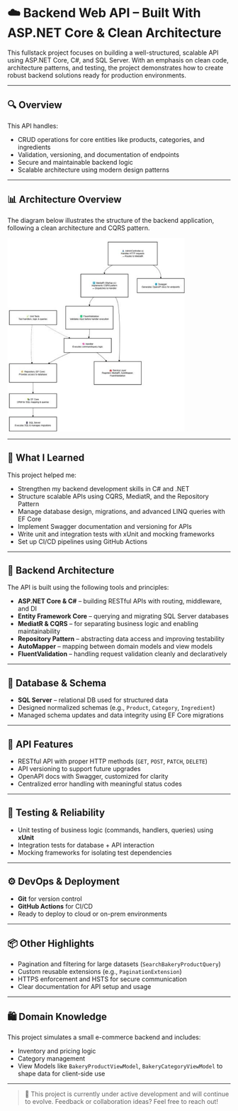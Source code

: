 # ☁️ Backend Web API – Built With ASP.NET Core & Clean Architecture

This fullstack project focuses on building a well-structured, scalable API using ASP.NET Core, C#, and SQL Server. With an emphasis on clean code, architecture patterns, and testing, the project demonstrates how to create robust backend solutions ready for production environments.

---

## 🔍 Overview

This API handles:

- CRUD operations for core entities like products, categories, and ingredients
- Validation, versioning, and documentation of endpoints
- Secure and maintainable backend logic
- Scalable architecture using modern design patterns

---

## 📊 Architecture Overview

The diagram below illustrates the structure of the backend application, following a clean architecture and CQRS pattern.

<img src="./assets/backend-diagram.jpg" width="400" alt="Backend Architecture Diagram" />

---

## 🧠 What I Learned

This project helped me:

- Strengthen my backend development skills in C# and .NET
- Structure scalable APIs using CQRS, MediatR, and the Repository Pattern
- Manage database design, migrations, and advanced LINQ queries with EF Core
- Implement Swagger documentation and versioning for APIs
- Write unit and integration tests with xUnit and mocking frameworks
- Set up CI/CD pipelines using GitHub Actions

---

## 🔐 Backend Architecture

The API is built using the following tools and principles:

- **ASP.NET Core & C#** – building RESTful APIs with routing, middleware, and DI
- **Entity Framework Core** – querying and migrating SQL Server databases
- **MediatR & CQRS** – for separating business logic and enabling maintainability
- **Repository Pattern** – abstracting data access and improving testability
- **AutoMapper** – mapping between domain models and view models
- **FluentValidation** – handling request validation cleanly and declaratively

---

## 🧱 Database & Schema

- **SQL Server** – relational DB used for structured data
- Designed normalized schemas (e.g., `Product`, `Category`, `Ingredient`)
- Managed schema updates and data integrity using EF Core migrations

---

## 📡 API Features

- RESTful API with proper HTTP methods (`GET`, `POST`, `PATCH`, `DELETE`)
- API versioning to support future upgrades
- OpenAPI docs with Swagger, customized for clarity
- Centralized error handling with meaningful status codes

---

## 🧪 Testing & Reliability

- Unit testing of business logic (commands, handlers, queries) using **xUnit**
- Integration tests for database + API interaction
- Mocking frameworks for isolating test dependencies

---

## ⚙️ DevOps & Deployment

- **Git** for version control
- **GitHub Actions** for CI/CD
- Ready to deploy to cloud or on-prem environments

---

## 📦 Other Highlights

- Pagination and filtering for large datasets (`SearchBakeryProductQuery`)
- Custom reusable extensions (e.g., `PaginationExtension`)
- HTTPS enforcement and HSTS for secure communication
- Clear documentation for API setup and usage

---

## 🛍️ Domain Knowledge

This project simulates a small e-commerce backend and includes:

- Inventory and pricing logic
- Category management
- View Models like `BakeryProductViewModel`, `BakeryCategoryViewModel` to shape data for client-side use

---

> 💬 This project is currently under active development and will continue to evolve. Feedback or collaboration ideas? Feel free to reach out!
